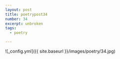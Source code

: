```yaml
---
layout: post
title: poetrypost34
number: 34
excerpt: unbroken
tags:
  - poetry

---
```




![_config.yml]({{ site.baseurl }}/images/poetry/34.jpg)

